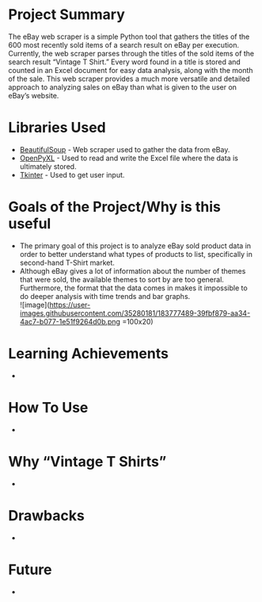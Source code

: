 # Project Summary
The eBay web scraper is a simple Python tool that gathers the titles of the 600 most recently sold items of a search result on eBay per execution. Currently, the web scraper parses through the titles of the sold items of the search result “Vintage T Shirt.” Every word found in a title is stored and counted in an Excel document for easy data analysis, along with the month of the sale. This web scraper provides a much more versatile and detailed approach to analyzing sales on eBay than what is given to the user on eBay’s website. 
# Libraries Used
- [BeautifulSoup](https://beautiful-soup-4.readthedocs.io/en/latest/) - Web scraper used to gather the data from eBay. 
- [OpenPyXL](https://openpyxl.readthedocs.io/en/stable/) - Used to read and write the Excel file where the data is ultimately stored.
- [Tkinter](https://docs.python.org/3/library/tkinter.html) - Used to get user input. 
# Goals of the Project/Why is this useful
- The primary goal of this project is to analyze eBay sold product data in order to better understand what types of products to list, specifically in second-hand T-Shirt market.
- Although eBay gives a lot of information about the number of themes that were sold, the available themes to sort by are too general. Furthermore, the format that the data comes in makes it impossible to do deeper analysis with time trends and bar graphs.  
 ![image](https://user-images.githubusercontent.com/35280181/183777489-39fbf879-aa34-4ac7-b077-1e51f9264d0b.png =100x20)
 

# Learning Achievements
- 
# How To Use
-
# Why “Vintage T Shirts”
-
# Drawbacks
-
# Future 
-
